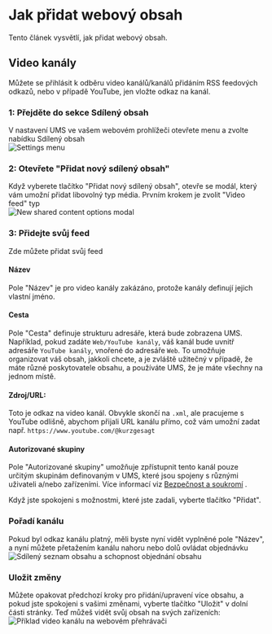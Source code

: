 # Jak přidat webový obsah

Tento článek vysvětlí, jak přidat webový obsah.

## Video kanály

Můžete se přihlásit k odběru video kanálů/kanálů přidáním RSS feedových odkazů, nebo v případě YouTube, jen vložte odkaz na kanál.

### 1: Přejděte do sekce Sdílený obsah

V nastavení UMS ve vašem webovém prohlížeči otevřete menu a zvolte nabídku Sdílený obsah\
![Settings menu](@site/docs/guides/img/how-to-add-web-content-1-shared-content.png)

### 2: Otevřete "Přidat nový sdílený obsah"

Když vyberete tlačítko "Přidat nový sdílený obsah", otevře se modál, který vám umožní přidat libovolný typ média. Prvním krokem je zvolit "Video feed" typ\
![New shared content options modal](@site/docs/guides/img/how-to-add-web-content-2-add-modal.png)

### 3: Přidejte svůj feed

Zde můžete přidat svůj feed

#### Název

Pole "Název" je pro video kanály zakázáno, protože kanály definují jejich vlastní jméno.

#### Cesta

Pole "Cesta" definuje strukturu adresáře, která bude zobrazena UMS. Například, pokud zadáte `Web/YouTube kanály`, váš kanál bude uvnitř adresáře `YouTube kanály`, vnořené do adresáře `Web`. To umožňuje organizovat váš obsah, jakkoli chcete, a je zvláště užitečný v případě, že máte různé poskytovatele obsahu, a používáte UMS, že je máte všechny na jednom místě.

#### Zdroj/URL:

Toto je odkaz na video kanál. Obvykle skončí na `.xml`, ale pracujeme s YouTube odlišně, abychom přijali URL kanálu přímo, což vám umožní zadat např. `https://www.youtube.com/@kurzgesagt`

#### Autorizované skupiny

Pole "Autorizované skupiny" umožňuje zpřístupnit tento kanál pouze určitým skupinám definovaným v UMS, které jsou spojeny s různými uživateli a/nebo zařízeními. Více informací viz [Bezpečnost a soukromí](../configuration/security-and-privacy.md#link-person-to-renderer) .

Když jste spokojeni s možnostmi, které jste zadali, vyberte tlačítko "Přidat".

### Pořadí kanálu

Pokud byl odkaz kanálu platný, měli byste nyní vidět vyplněné pole "Název", a nyní můžete přetažením kanálu nahoru nebo dolů ovládat objednávku\
![Sdílený seznam obsahu a schopnost objednání obsahu](@site/docs/guides/img/how-to-add-web-content-3-see-name-and-sort.png)

### Uložit změny

Můžete opakovat předchozí kroky pro přidání/upravení více obsahu, a pokud jste spokojeni s vašimi změnami, vyberte tlačítko "Uložit" v dolní části stránky. Teď můžeš vidět svůj obsah na svých zařízeních:\
![Příklad video kanálu na webovém přehrávači](@site/docs/guides/img/how-to-add-web-content-4-feed-player.png)
